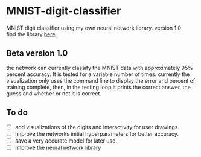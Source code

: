 # MNIST-digit-classifier
MNIST digit classifier using my own neural network library. version 1.0  
find the library [here](https://github.com/GypsyDangerous/Python-Neural-Network).

## Beta version 1.0
the network can currently classify the MNIST data with approximately 95% percent accuracy. It is tested for a variable number of times. currently the visualization only uses the command line to display the error and percent of training complete, then, in the testing loop it prints the correct answer, the guess and whether or not it is correct.

## To do
- [ ] add visualizations of the digits and interactivity for user drawings.
- [ ] improve the networks initial hyperparameters for better accuracy.
- [ ] save a very accurate model for later use.
- [ ] improve the [neural network library](https://github.com/GypsyDangerous/Python-Neural-Network)
